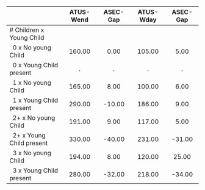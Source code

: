 
|                      |    ATUS-Wend |     ASEC-Gap |    ATUS-Wday |     ASEC-Gap |
| -------------------- | :----------: | :----------: | :----------: | :----------: |
| # Children x Young Child |              |              |              |              |
| &nbsp;&nbsp;0 x No young Child |       160.00 |         0.00 |       105.00 |         5.00 |
| &nbsp;&nbsp;0 x Young Child present |            . |            . |            . |            . |
| &nbsp;&nbsp;1 x No young Child |       165.00 |         8.00 |       100.00 |         6.00 |
| &nbsp;&nbsp;1 x Young Child present |       290.00 |       -10.00 |       186.00 |         9.00 |
| &nbsp;&nbsp;2+ x No young Child |       191.00 |         9.00 |       117.00 |         5.00 |
| &nbsp;&nbsp;2+ x Young Child present |       330.00 |       -40.00 |       231.00 |       -31.00 |
| &nbsp;&nbsp;3 x No young Child |       194.00 |         8.00 |       120.00 |        25.00 |
| &nbsp;&nbsp;3 x Young Child present |       280.00 |       -32.00 |       218.00 |       -34.00 |

